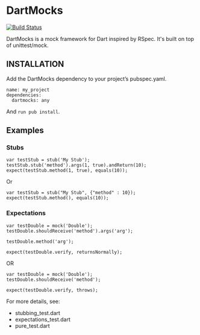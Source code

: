 # DartMocks

[![Build Status](https://drone.io/github.com/vsavkin/dartmocks/status.png)](https://drone.io/github.com/vsavkin/dartmocks/latest)

DartMocks is a mock framework for Dart inspired by RSpec. It's built on top of unittest/mock.

## INSTALLATION

Add the DartMocks dependency to your project’s pubspec.yaml.

    name: my_project
    dependencies:
      dartmocks: any

And `run pub install`.

## Examples

### Stubs

    var testStub = stub('My Stub');
    testStub.stub('method').args(1, true).andReturn(10);
    expect(testStub.method(1, true), equals(10));

Or

    var testStub = stub("My Stub", {"method" : 10});
    expect(testStub.method(), equals(10));


### Expectations

    var testDouble = mock('Double');
    testDouble.shouldReceive('method').args('arg');

    testDouble.method('arg');

    expect(testDouble.verify, returnsNormally);

OR

    var testDouble = mock('Double');
    testDouble.shouldReceive('method');

    expect(testDouble.verify, throws);


For more details, see:

  * stubbing_test.dart
  * expectations_test.dart
  * pure_test.dart